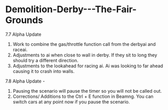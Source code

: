 # Demolition-Derby---The-Fair-Grounds

7.7 Alpha Update 
1) Work to combine the gas/throttle function call from the derbyai and raceai.
2) Adjustments to ai when close to wall in derby. If they sit to long they should try a different direction.
3) Adjustments to the lookahead for racing ai. Ai was looking to far ahead causing it to crash into walls. 

7.8 Alpha Update  - 
1) Pausing the scenario will pause the timer so you will not be called out.
2) Corrections/ Additions to the Ctrl + E function in Beamng.   You can switch cars at any point now if you pause the scenario.
